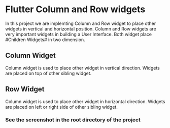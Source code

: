 # Flutter Column and Row widgets

In this project we are implemting Column and Row widget to place other widgets in vertical and horizontal position. Column and Row widgets are very important widgets in building a User Interface. Both widget place #Children Widgets# in two dimension. 

## Column Widget

Column widget is used to place other widget in vertical direction. Widgets are placed on top of other sibling widget. 


## Row Widget

Column widget is used to place other widget in horizontal direction. Widgets are placed on left or right side of other sibling widget. 

### See the screenshot in the root directory of the project

